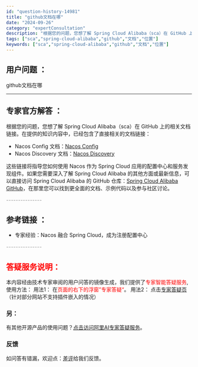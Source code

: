 ```yaml
---
id: "question-history-14981"
title: "github文档在哪"
date: "2024-09-26"
category: "expertConsultation"
description: "根据您的问题，您想了解 Spring Cloud Alibaba（sca）在 GitHub 上的相关文档链接。在提供的知识内容中，已经包含了直接相关的文档链接：- Nacos Config 文档：[Nacos Config](https://github.com/spring-cloud-incub"
tags: ["sca","spring-cloud-alibaba","github","文档","位置"]
keywords: ["sca","spring-cloud-alibaba","github","文档","位置"]
---
```


## 用户问题 ： 
 github文档在哪  

---------------
## 专家官方解答 ：

根据您的问题，您想了解 Spring Cloud Alibaba（sca）在 GitHub 上的相关文档链接。在提供的知识内容中，已经包含了直接相关的文档链接：

- Nacos Config 文档：[Nacos Config](https://github.com/spring-cloud-incubator/spring-cloud-alibaba/wiki/Nacos-config)
- Nacos Discovery 文档：[Nacos Discovery](https://github.com/spring-cloud-incubator/spring-cloud-alibaba/wiki/Nacos-discovery)

这些链接将指导您如何使用 Nacos 作为 Spring Cloud 应用的配置中心和服务发现组件。如果您需要深入了解 Spring Cloud Alibaba 的其他方面或最新信息，可以直接访问 Spring Cloud Alibaba 的 GitHub 仓库：[Spring Cloud Alibaba GitHub](https://github.com/alibaba/spring-cloud-alibaba)，在那里您可以找到更全面的文档、示例代码以及参与社区讨论。


<font color="#949494">---------------</font> 


## 参考链接 ：

* 专家经验：Nacos 融合 Spring Cloud，成为注册配置中心 


 <font color="#949494">---------------</font> 
 


## <font color="#FF0000">答疑服务说明：</font> 

本内容经由技术专家审阅的用户问答的镜像生成，我们提供了<font color="#FF0000">专家智能答疑服务</font>,使用方法：
用法1： 在<font color="#FF0000">页面的右下的浮窗”专家答疑“</font>。
用法2： 点击[专家答疑页](https://answer.opensource.alibaba.com/docs/intro)（针对部分网站不支持插件嵌入的情况）
### 另：


有其他开源产品的使用问题？[点击访问阿里AI专家答疑服务](https://answer.opensource.alibaba.com/docs/intro)。
### 反馈
如问答有错漏，欢迎点：[差评](https://ai.nacos.io/user/feedbackByEnhancerGradePOJOID?enhancerGradePOJOId=15086)给我们反馈。

